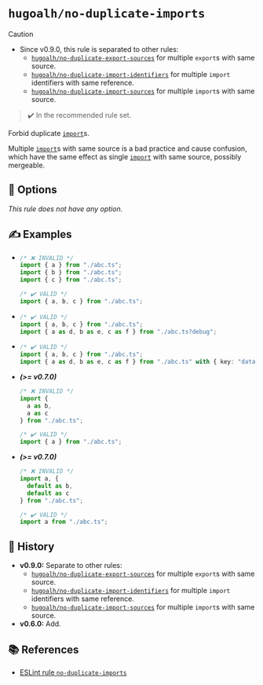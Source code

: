 # `hugoalh/no-duplicate-imports`

> [!CAUTION]
> - Since v0.9.0, this rule is separated to other rules:
>   - [`hugoalh/no-duplicate-export-sources`][rule-hugoalh-no-duplicate-export-sources] for multiple `export`s with same source.
>   - [`hugoalh/no-duplicate-import-identifiers`][rule-hugoalh-no-duplicate-import-identifiers] for multiple `import` identifiers with same reference.
>   - [`hugoalh/no-duplicate-import-sources`][rule-hugoalh-no-duplicate-import-sources] for multiple `import`s with same source.

> ✔️ In the recommended rule set.

Forbid duplicate [`import`][ecmascript-import]s.

Multiple [`import`][ecmascript-import]s with same source is a bad practice and cause confusion, which have the same effect as single [`import`][ecmascript-import] with same source, possibly mergeable.

## 🔧 Options

*This rule does not have any option.*

## ✍️ Examples

- ```ts
  /* ❌ INVALID */
  import { a } from "./abc.ts";
  import { b } from "./abc.ts";
  import { c } from "./abc.ts";

  /* ✔️ VALID */
  import { a, b, c } from "./abc.ts";
  ```
- ```ts
  /* ✔️ VALID */
  import { a, b, c } from "./abc.ts";
  import { a as d, b as e, c as f } from "./abc.ts?debug";
  ```
- ```ts
  /* ✔️ VALID */
  import { a, b, c } from "./abc.ts";
  import { a as d, b as e, c as f } from "./abc.ts" with { key: "data" };
  ```
- ***(>= v0.7.0)***
  ```ts
  /* ❌ INVALID */
  import {
    a as b,
    a as c
  } from "./abc.ts";

  /* ✔️ VALID */
  import { a } from "./abc.ts";
  ```
- ***(>= v0.7.0)***
  ```ts
  /* ❌ INVALID */
  import a, {
    default as b,
    default as c
  } from "./abc.ts";

  /* ✔️ VALID */
  import a from "./abc.ts";
  ```

## 📜 History

- **v0.9.0:** Separate to other rules:
  - [`hugoalh/no-duplicate-export-sources`][rule-hugoalh-no-duplicate-export-sources] for multiple `export`s with same source.
  - [`hugoalh/no-duplicate-import-identifiers`][rule-hugoalh-no-duplicate-import-identifiers] for multiple `import` identifiers with same reference.
  - [`hugoalh/no-duplicate-import-sources`][rule-hugoalh-no-duplicate-import-sources] for multiple `import`s with same source.
- **v0.6.0:** Add.

## 📚 References

- [ESLint rule `no-duplicate-imports`](https://eslint.org/docs/latest/rules/no-duplicate-imports)

[ecmascript-import]: https://developer.mozilla.org/en-US/docs/Web/JavaScript/Reference/Statements/import
[rule-hugoalh-no-duplicate-export-sources]: https://github.com/hugoalh/deno-lint-rules/blob/main/docs/rules/no-duplicate-export-sources.md
[rule-hugoalh-no-duplicate-import-identifiers]: https://github.com/hugoalh/deno-lint-rules/blob/main/docs/rules/no-duplicate-import-identifiers.md
[rule-hugoalh-no-duplicate-import-sources]: https://github.com/hugoalh/deno-lint-rules/blob/main/docs/rules/no-duplicate-import-sources.md
